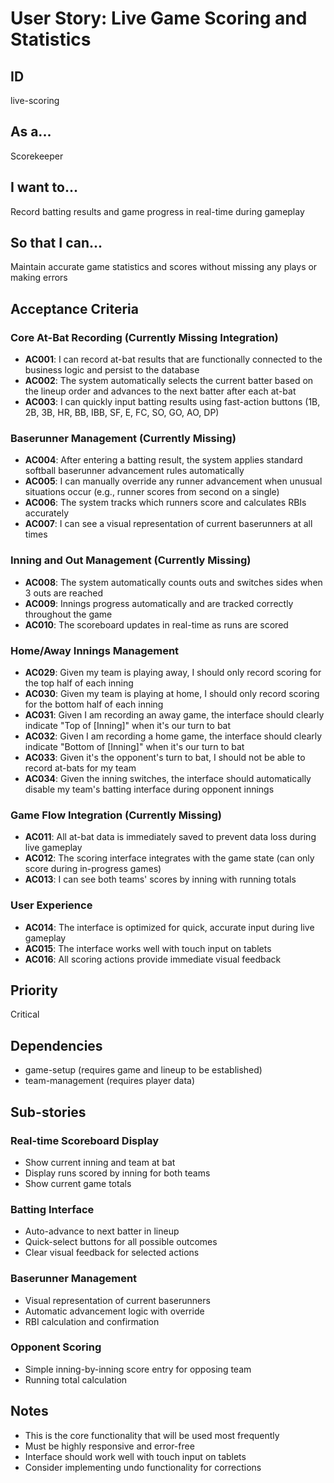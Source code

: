 # User Story: Live Game Scoring and Statistics

## ID

live-scoring

## As a...

Scorekeeper

## I want to...

Record batting results and game progress in real-time during gameplay

## So that I can...

Maintain accurate game statistics and scores without missing any plays or making errors

## Acceptance Criteria

### Core At-Bat Recording (Currently Missing Integration)

- **AC001**: I can record at-bat results that are functionally connected to the business logic and persist to the database
- **AC002**: The system automatically selects the current batter based on the lineup order and advances to the next batter after each at-bat
- **AC003**: I can quickly input batting results using fast-action buttons (1B, 2B, 3B, HR, BB, IBB, SF, E, FC, SO, GO, AO, DP)

### Baserunner Management (Currently Missing)

- **AC004**: After entering a batting result, the system applies standard softball baserunner advancement rules automatically
- **AC005**: I can manually override any runner advancement when unusual situations occur (e.g., runner scores from second on a single)
- **AC006**: The system tracks which runners score and calculates RBIs accurately
- **AC007**: I can see a visual representation of current baserunners at all times

### Inning and Out Management (Currently Missing)

- **AC008**: The system automatically counts outs and switches sides when 3 outs are reached
- **AC009**: Innings progress automatically and are tracked correctly throughout the game
- **AC010**: The scoreboard updates in real-time as runs are scored

### Home/Away Innings Management

- **AC029**: Given my team is playing away, I should only record scoring for the top half of each inning
- **AC030**: Given my team is playing at home, I should only record scoring for the bottom half of each inning
- **AC031**: Given I am recording an away game, the interface should clearly indicate "Top of [Inning]" when it's our turn to bat
- **AC032**: Given I am recording a home game, the interface should clearly indicate "Bottom of [Inning]" when it's our turn to bat
- **AC033**: Given it's the opponent's turn to bat, I should not be able to record at-bats for my team
- **AC034**: Given the inning switches, the interface should automatically disable my team's batting interface during opponent innings

### Game Flow Integration (Currently Missing)

- **AC011**: All at-bat data is immediately saved to prevent data loss during live gameplay
- **AC012**: The scoring interface integrates with the game state (can only score during in-progress games)
- **AC013**: I can see both teams' scores by inning with running totals

### User Experience

- **AC014**: The interface is optimized for quick, accurate input during live gameplay
- **AC015**: The interface works well with touch input on tablets
- **AC016**: All scoring actions provide immediate visual feedback

## Priority

Critical

## Dependencies

- game-setup (requires game and lineup to be established)
- team-management (requires player data)

## Sub-stories

### Real-time Scoreboard Display

- Show current inning and team at bat
- Display runs scored by inning for both teams
- Show current game totals

### Batting Interface

- Auto-advance to next batter in lineup
- Quick-select buttons for all possible outcomes
- Clear visual feedback for selected actions

### Baserunner Management

- Visual representation of current baserunners
- Automatic advancement logic with override
- RBI calculation and confirmation

### Opponent Scoring

- Simple inning-by-inning score entry for opposing team
- Running total calculation

## Notes

- This is the core functionality that will be used most frequently
- Must be highly responsive and error-free
- Interface should work well with touch input on tablets
- Consider implementing undo functionality for corrections
